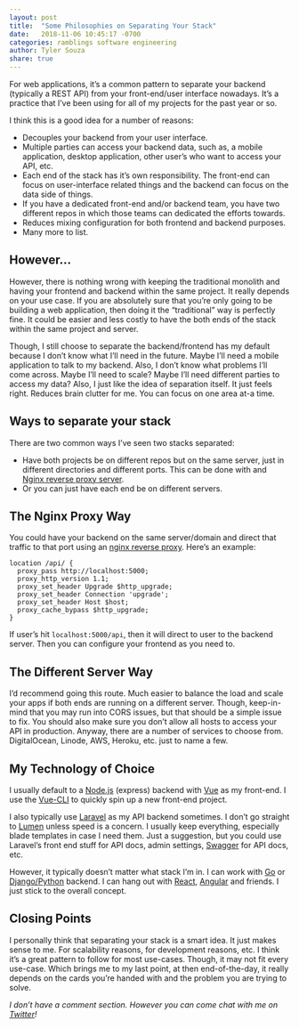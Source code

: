 ```yaml
---
layout: post
title:  "Some Philosophies on Separating Your Stack"
date:   2018-11-06 10:45:17 -0700
categories: ramblings software engineering
author: Tyler Souza
share: true
---
```


For web applications, it’s a common pattern to separate your backend (typically a REST API) from your front-end/user interface nowadays. It’s a practice that I’ve been using for all of my projects for the past year or so. 

I think this is a good idea for a number of reasons:
- Decouples your backend from your user interface.
- Multiple parties can access your backend data, such as, a mobile application, desktop application, other user’s who want to access your API, etc.
- Each end of the stack has it’s own responsibility. The front-end can focus on user-interface related things and the backend can focus on the data side of things.
- If you have a dedicated front-end and/or backend team,  you have two different repos in which those teams can dedicated the efforts towards.
- Reduces mixing configuration for both frontend and backend purposes.
- Many more to list.

## However…
However, there is nothing wrong with keeping the traditional monolith and having your frontend and backend within the same project. It really depends on your use case. If you are absolutely sure that you’re only going to be building a web application, then doing it the “traditional” way is perfectly fine. It could be easier and less costly to have the both ends of the stack within the same project and server.

Though, I still choose to separate the backend/frontend has my default because I don’t know what I’ll need in the future. Maybe I’ll need a mobile application to talk to my backend. Also, I don’t know what problems I’ll come across. Maybe I’ll need to scale? Maybe I’ll need different parties to access my data? Also, I just like the idea of separation itself. It just feels right. Reduces brain clutter for me. You can focus on one area at-a time.

## Ways to separate your stack

There are two common ways I’ve seen two stacks separated:
- Have both projects be on different repos but on the same server, just in different directories and different ports. This can be done with and [Nginx reverse proxy server](https://linode.com/docs/web-servers/nginx/use-nginx-reverse-proxy/).
- Or you can just have each end be on different servers.
	
## The Nginx Proxy Way
You could have your backend on the same server/domain and direct that traffic to that port using an [nginx reverse proxy](https://linode.com/docs/web-servers/nginx/use-nginx-reverse-proxy/). Here’s an example:
```
location /api/ {
  proxy_pass http://localhost:5000;
  proxy_http_version 1.1;
  proxy_set_header Upgrade $http_upgrade;
  proxy_set_header Connection 'upgrade';
  proxy_set_header Host $host;
  proxy_cache_bypass $http_upgrade;
}
``` 

If user’s hit `localhost:5000/api`, then it will direct to user to the backend server. Then you can configure your frontend  as you need to.

## The Different Server Way
I’d recommend going this route. Much easier to balance the load and scale your apps if both ends are running on a different server. Though, keep-in-mind that you may run into CORS issues, but that should be a simple issue to fix. You should also make sure you don’t allow all hosts to access your API in production.  Anyway, there are a number of services to choose from. DigitalOcean, Linode, AWS, Heroku, etc. just to name a few. 

## My Technology of Choice
I usually default to a [Node.js](https://nodejs.org/en/) (express) backend with [Vue](https://vuejs.org/) as my front-end. I use the [Vue-CLI](https://github.com/vuejs/vue-cli) to quickly spin up a new front-end project. 

I also typically use [Laravel](https://laravel.com/) as my API backend sometimes. I don’t go straight to [Lumen](https://lumen.laravel.com/) unless speed is a concern. I usually keep everything, especially blade templates in case I need them. Just a suggestion, but you could use Laravel’s front end stuff for API docs, admin settings, [Swagger](https://swagger.io/) for API docs, etc. 

However, it typically doesn’t matter what stack I’m in. I can work with [Go](https://golang.org/) or [Django/Python](https://www.djangoproject.com/) backend. I can hang out with [React](https://reactjs.org/), [Angular](https://angular.io/) and friends. I just stick to the overall concept. 

## Closing Points
I personally think that separating your stack is a smart idea. It just makes sense to me. For scalability reasons, for development reasons, etc. I think it’s a great pattern to follow for most use-cases. Though, it may not fit every use-case. Which brings me to my last point, at then end-of-the-day, it really depends on the cards you’re handed with and the problem you are trying to solve. 

_I don’t have a comment section. However you can come chat with me on [Twitter](https://twitter.com/tysweezy)!_


